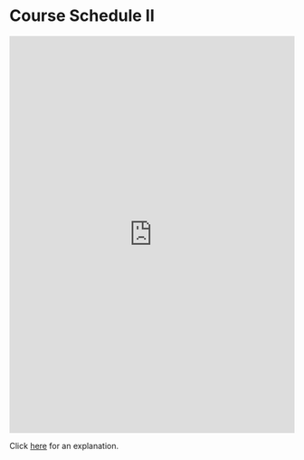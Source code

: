 # Course Schedule II 

<iframe src="https://leetcode.com/playground/zwZnHVJb/shared" frameBorder="0" width="100%" height="700"></iframe>

Click [here](Explanation.md) for an explanation.

